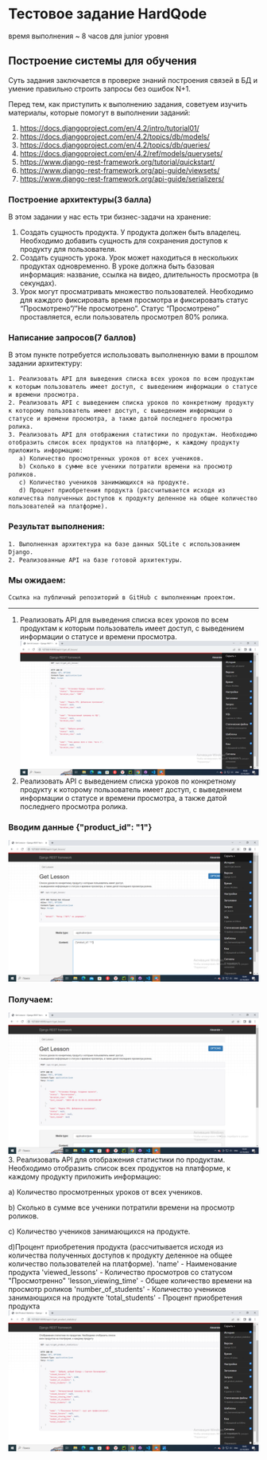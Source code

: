 # Тестовое задание HardQode
время выполнения ~ 8 часов для junior уровня
## Построение системы для обучения
Суть задания заключается в проверке знаний построения связей в БД и умение правильно строить запросы без ошибок N+1.

Перед тем, как приступить к выполнению задания, советуем изучить материалы, которые помогут в выполнении заданий:
1. https://docs.djangoproject.com/en/4.2/intro/tutorial01/
2. https://docs.djangoproject.com/en/4.2/topics/db/models/
3. https://docs.djangoproject.com/en/4.2/topics/db/queries/
4. https://docs.djangoproject.com/en/4.2/ref/models/querysets/
5. https://www.django-rest-framework.org/tutorial/quickstart/
6. https://www.django-rest-framework.org/api-guide/viewsets/
7. https://www.django-rest-framework.org/api-guide/serializers/

### Построение архитектуры(3 балла)
В этом задании у нас есть три бизнес-задачи на хранение:

1. Создать сущность продукта. У продукта должен быть владелец. Необходимо добавить сущность для сохранения доступов к продукту для пользователя.
2. Создать сущность урока. Урок может находиться в нескольких продуктах одновременно. В уроке должна быть базовая информация: название, ссылка на видео, длительность просмотра (в секундах).
3. Урок могут просматривать множество пользователей. Необходимо для каждого фиксировать время просмотра и фиксировать статус “Просмотрено”/”Не просмотрено”. Статус “Просмотрено” проставляется, если пользователь просмотрел 80% ролика.

### Написание запросов(7 баллов)
В этом пункте потребуется использовать выполненную вами в прошлом задании архитектуру:

    1. Реализовать API для выведения списка всех уроков по всем продуктам к которым пользователь имеет доступ, с выведением информации о статусе и времени просмотра.
    2. Реализовать API с выведением списка уроков по конкретному продукту к которому пользователь имеет доступ, с выведением информации о статусе и времени просмотра, а также датой последнего просмотра ролика.
    3. Реализовать API для отображения статистики по продуктам. Необходимо отобразить список всех продуктов на платформе, к каждому продукту приложить информацию:
       a) Количество просмотренных уроков от всех учеников.
       b) Сколько в сумме все ученики потратили времени на просмотр роликов.
       c) Количество учеников занимающихся на продукте.
       d) Процент приобретения продукта (рассчитывается исходя из количества полученных доступов к продукту деленное на общее количество пользователей на платформе).

### Результат выполнения:
    1. Выполненная архитектура на базе данных SQLite с использованием Django.
    2. Реализованные API на базе готовой архитектуры.

### Мы ожидаем:
    Ссылка на публичный репозиторий в GitHub с выполненным проектом.

___
1. Реализовать API для выведения списка всех уроков по всем продуктам к которым пользователь имеет доступ, с выведением информации о статусе и времени просмотра.
![logo](2023-10-22.png)
2. Реализовать API с выведением списка уроков по конкретному продукту к которому пользователь имеет доступ, с выведением информации о статусе и времени просмотра, а также датой последнего просмотра ролика.
### Вводим данные {"product_id": "1"}
![logo](2023-10-221.png)
### Получаем:
![logo](2023-10-222.png)
3. Реализовать API для отображения статистики по продуктам. Необходимо отобразить список всех продуктов на платформе, к каждому продукту приложить информацию:

a) Количество просмотренных уроков от всех учеников.

b) Сколько в сумме все ученики потратили времени на просмотр роликов.

c) Количество учеников занимающихся на продукте.

d)Процент приобретения продукта (рассчитывается исходя из количества полученных доступов к продукту деленное на общее количество пользователей на платформе).
'name' - Наименование продукта
'viewed_lessons' - Количество просмотров со статусом "Просмотренно"
'lesson_viewing_time' - Общее количество времени на просмотр роликов
'number_of_students' - Количество учеников занимающихся на продукте
'total_students' - Процент приобретения продукта
![logo](2023-10-223.png)


